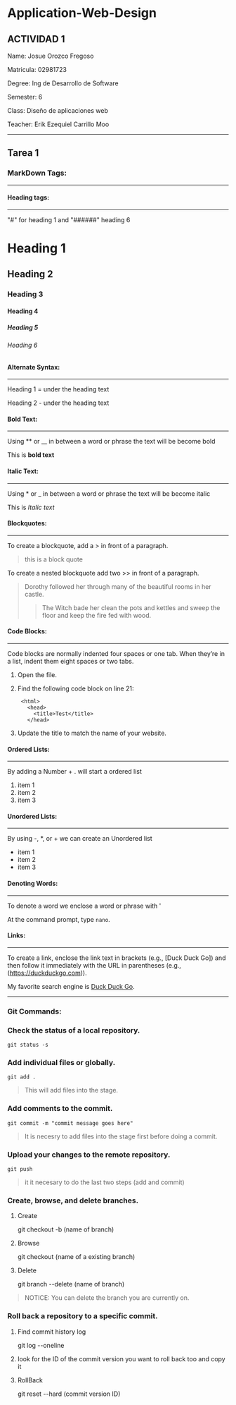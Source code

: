 ﻿# Application-Web-Design


## ACTIVIDAD 1

Name: Josue Orozco Fregoso

Matricula: 02981723 

Degree: Ing de Desarrollo de Software 

Semester: 6 

Class: Diseño de aplicaciones web 

Teacher: Erik Ezequiel Carrillo Moo

---

## Tarea 1

### MarkDown Tags:

---

#### Heading tags: 

---

"#" for heading 1 and "######" heading 6

# Heading 1

## Heading 2

### Heading 3

#### Heading 4

##### Heading 5

###### Heading 6


#### Alternate Syntax: 

---

Heading 1 = under the heading text

Heading 2 - under the heading text

#### Bold Text: 

---

Using ** or __ in between a word or phrase the text will be become bold

This is **bold text**

#### Italic Text: 

---

Using * or _ in between a word or phrase the text will be become italic

This is *Italic text*

#### Blockquotes:

---

To create a blockquote, add a > in front of a paragraph.

> this is a block quote

To create a nested blockquote add two >> in front of a paragraph.

> Dorothy followed her through many of the beautiful rooms in her castle.
>
>> The Witch bade her clean the pots and kettles and sweep the floor and keep the fire fed with wood.


#### Code Blocks:

---

Code blocks are normally indented four spaces or one tab. When they’re in a list, indent them eight spaces or two tabs.

1. Open the file.
2. Find the following code block on line 21:

        <html>
          <head>
            <title>Test</title>
          </head>

3. Update the title to match the name of your website.

#### Ordered Lists:

---

By adding a Number + . will start a ordered list

1. item 1
2. item 2
3. item 3


#### Unordered Lists:

---

By using -, *, or + we can create an Unordered list

- item 1
- item 2
- item 3

#### Denoting Words:

---

To denote a word we enclose a word or phrase with '

At the command prompt, type `nano`.

#### Links:

---

To create a link, enclose the link text in brackets (e.g., [Duck Duck Go]) and then follow it immediately with the URL in parentheses (e.g., (https://duckduckgo.com)).

My favorite search engine is [Duck Duck Go](https://duckduckgo.com).

---

### Git Commands:

### Check the status of a local repository.

    git status -s

### Add individual files or globally.

    git add .
  
  > This will add files into the stage.

### Add comments to the commit.

    git commit -m "commit message goes here"

  > It is necesry to add files into the stage first before doing a commit.

### Upload your changes to the remote repository.

    git push

  > it it necesary to do the last two steps (add and commit)
 
### Create, browse, and delete branches.

1. Create

    git checkout -b (name of branch)

2. Browse

    git checkout (name of a existing branch)

3. Delete

    git branch --delete (name of branch)

  > NOTICE: You can delete the branch you are currently on.


### Roll back a repository to a specific commit.

1. Find commit history log

    git log --oneline

2. look for the ID of the commit version you want to roll back too and copy it

3. RollBack

    git reset --hard (commit version ID)
